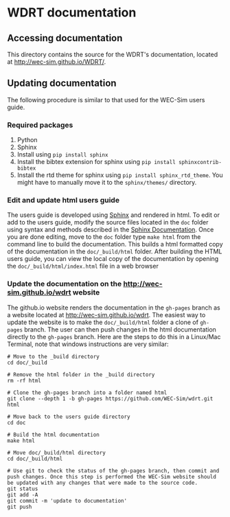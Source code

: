 # WDRT documentation
## Accessing documentation
This directory contains the source for the WDRT's documentation, located at http://wec-sim.github.io/WDRT/.

## Updating documentation
The following procedure is similar to that used for the WEC-Sim users guide.

### Required packages
1. Python
1. Sphinx
  1. Install using ``pip install sphinx``
  1. Install the bibtex extension for sphinx using ``pip install sphinxcontrib-bibtex``
  1. Install the rtd theme for sphinx using ``pip install sphinx_rtd_theme``. You might have to manually move it to the ``sphinx/themes/`` directory.

### Edit and update html users guide
The users guide is developed using [Sphinx](http://sphinx-doc.org/) and rendered in html. To edit or add to the users guide, modify the source files located in the ``doc`` folder using syntax and methods described in the [Sphinx Documentation](http://sphinx-doc.org/contents.html).
Once you are done editing, move to the ``doc`` folder type ``make html`` from the command line to build the documentation.
This builds a html formatted copy of the documentation in the ``doc/_build/html`` folder.
After building the HTML users guide, you can view the local copy of the documentation by opening the ``doc/_build/html/index.html`` file in a web browser


### Update the documentation on the http://wec-sim.github.io/wdrt website
The github.io website renders the documentation in the ``gh-pages`` branch as a website located at http://wec-sim.github.io/wdrt.
The easiest way to update the website is to make the ``doc/_build/html`` folder a clone of ``gh-pages`` branch.
The user can then push changes in the html documentation directly to the ``gh-pages`` branch.
Here are the steps to do this in a Linux/Mac Terminal, note that windows instructions are very similar:

  ```Shell
  # Move to the _build directory
  cd doc/_build

  # Remove the html folder in the _build directory
  rm -rf html

  # Clone the gh-pages branch into a folder named html
  git clone --depth 1 -b gh-pages https://github.com/WEC-Sim/wdrt.git html

  # Move back to the users guide directory
  cd doc

  # Build the html documentation
  make html

  # Move doc/_build/html directory
  cd doc/_build/html

  # Use git to check the status of the gh-pages branch, then commit and push changes. Once this step is performed the WEC-Sim website should be updated with any changes that were made to the source code.
  git status
  git add -A
  git commit -m 'update to documentation'
  git push
  ```
